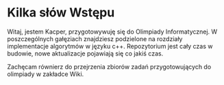 # Kilka słów Wstępu

Witaj, jestem Kacper, przygotowywuję się do Olimpiady Informatycznej. 
W poszczególnych gałęziach znajdziesz podzielone na rozdziały implementacje algorytmów w języku c++.
Repozytorium jest cały czas w budowie, nowe aktualizacje pojawiają się co jakiś czas.

Zachęcam równierz do przejrzenia zbiorów zadań przygotowujących do olimpiady w zakładce Wiki.
